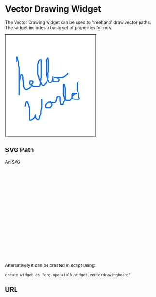 # Vector Drawing Widget
The Vector Drawing widget can be used to 'freehand' draw vector paths.
The widget includes a basic set of properties for now.

![Vector Drawing Widget](images/export_examp.png)

## SVG Path
An SVG
<svg viewBox="0 0 65 40" style="display:block;margin:auto" width="auto" height="50">
  <path d="" />
</svg>


Alternatively it can be created in script using:

	create widget as "org.openxtalk.widget.vectordrawingboard"

## URL
